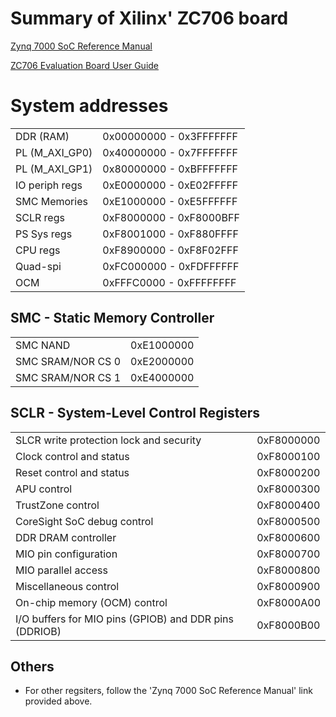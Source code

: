 Summary of Xilinx' ZC706 board
===============================

[Zynq 7000 SoC Reference Manual](https://docs.amd.com/r/en-US/ug585-zynq-7000-SoC-TRM)

[ZC706 Evaluation Board User Guide](https://docs.amd.com/r/en-US/ug585-zynq-7000-SoC-TRM)

# System addresses

|                |                         |
|----------------|-------------------------|
| DDR (RAM)      | 0x00000000 - 0x3FFFFFFF |
| PL (M_AXI_GP0) | 0x40000000 - 0x7FFFFFFF |
| PL (M_AXI_GP1) | 0x80000000 - 0xBFFFFFFF |
| IO periph regs | 0xE0000000 - 0xE02FFFFF |
| SMC Memories   | 0xE1000000 - 0xE5FFFFFF |
| SCLR regs      | 0xF8000000 - 0xF8000BFF |
| PS Sys regs    | 0xF8001000 - 0xF880FFFF |
| CPU regs       | 0xF8900000 - 0xF8F02FFF |
| Quad-spi       | 0xFC000000 - 0xFDFFFFFF |
| OCM            | 0xFFFC0000 - 0xFFFFFFFF |

## SMC - Static Memory Controller

|                   |            |
|-------------------|------------|
| SMC NAND          | 0xE1000000 |
| SMC SRAM/NOR CS 0 | 0xE2000000 |
| SMC SRAM/NOR CS 1 | 0xE4000000 |

## SCLR - System-Level Control Registers

|                                                        |            |
|--------------------------------------------------------|------------|
| SLCR write protection lock and security                | 0xF8000000 | 
| Clock control and status                               | 0xF8000100 | 
| Reset control and status                               | 0xF8000200 | 
| APU control                                            | 0xF8000300 |   
| TrustZone control                                      | 0xF8000400 | 
| CoreSight SoC debug control                            | 0xF8000500 | 
| DDR DRAM controller                                    | 0xF8000600 | 
| MIO pin configuration                                  | 0xF8000700 | 
| MIO parallel access                                    | 0xF8000800 | 
| Miscellaneous control                                  | 0xF8000900 | 
| On-chip memory (OCM) control                           | 0xF8000A00 | 
| I/O buffers for MIO pins (GPIOB) and DDR pins (DDRIOB) | 0xF8000B00 |

## Others

* For other regsiters, follow the 'Zynq 7000 SoC Reference Manual' link provided above.
